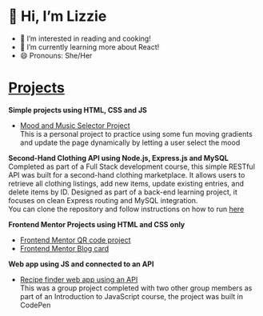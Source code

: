 # 👋 Hi, I’m Lizzie #
- 👀 I’m interested in reading and cooking!
- 🌱 I’m currently learning more about React!
- 😄 Pronouns: She/Her

# <ins>Projects</ins>
**Simple projects using HTML, CSS and JS**
* [Mood and Music Selector Project](https://github.com/esimscd/mood-project.git) <br>
This is a personal project to practice using some fun moving gradients and update the page dynamically by letting a user select the mood

**Second-Hand Clothing API using Node.js, Express.js and MySQL** <br>
Completed as part of a Full Stack development course, this simple RESTful API was built for a second-hand clothing marketplace. It allows users to retrieve all clothing listings, add new items, update existing entries, and delete items by ID. Designed as part of a back-end learning project, it focuses on clean Express routing and MySQL integration. <br>
You can clone the repository and follow instructions on how to run [here](https://github.com/esimscd/Assignments/tree/main/Assignment-4)

**Frontend Mentor Projects using HTML and CSS only**
* [Frontend Mentor QR code project](https://github.com/esimscd/QRcode.git)
* [Frontend Mentor Blog card](https://github.com/esimscd/BlogCard.git)

**Web app using JS and connected to an API**
* [Recipe finder web app using an API](https://codepen.io/esim343/pen/abgMBGe) <br>
This was a group project completed with two other group members as part of an Introduction to JavaScript course, the project was built in CodePen

